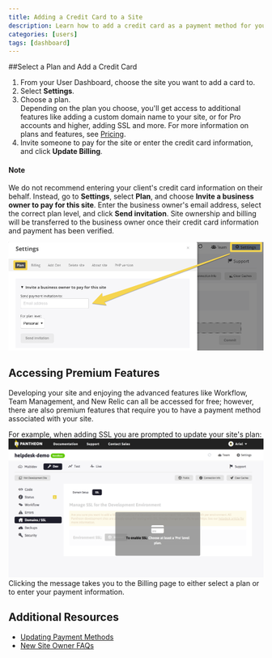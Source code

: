 ```yaml
---
title: Adding a Credit Card to a Site
description: Learn how to add a credit card as a payment method for your Drupal or WordPress site.
categories: [users]
tags: [dashboard]
---
```

##Select a Plan and Add a Credit Card

1. From your User Dashboard, choose the site you want to add a card to.
2. Select **Settings**.
3. Choose a plan.  
Depending on the plan you choose, you'll get access to additional features like adding a custom domain name to your site, or for Pro accounts and higher, adding SSL and more. For more information on plans and features, see [Pricing](https://pantheon.io/pricing).
4. Invite someone to pay for the site or enter the credit card information, and click **Update Billing**.

<div class="alert alert-warning" role="alert">
<h4>Note</h4>
We do not recommend entering your client's credit card information on their behalf. Instead, go to <strong>Settings</strong>, select <strong>Plan</strong>, and choose <strong>Invite a business owner to pay for this site</strong>. Enter the business owner's email address, select the correct plan level, and click <strong>Send invitation</strong>. Site ownership and billing will be transferred to the business owner once their credit card information and payment has been verified.</div>

 ![Invite a business owner to pay](/source/docs/assets/images/invite-business-owner.png)

## Accessing Premium Features

Developing your site and enjoying the advanced features like Workflow, Team Management, and New Relic can all be accessed for free; however, there are also premium features that require you to have a payment method associated with your site.

For example, when adding SSL you are prompted to update your site's plan:
 ![To enable SSL - choose at least a Pro plan](/source/docs/assets/images/desk_images/309237.png)
Clicking the message takes you to the Billing page to either select a plan or to enter your payment information.


## Additional Resources

- [Updating Payment Methods](/docs/updating-payment-methods/)
- [New Site Owner FAQs](/docs/new-site-owner)
